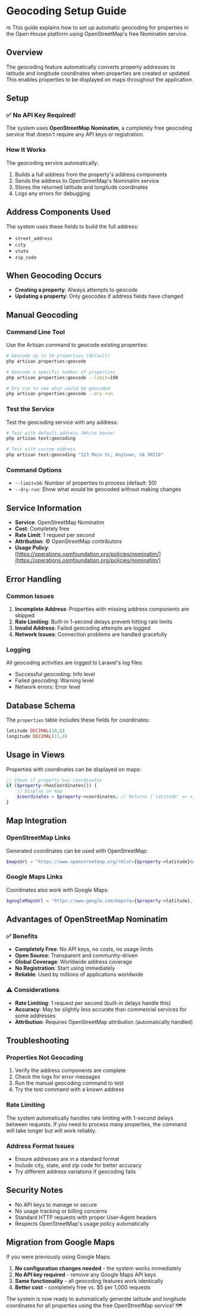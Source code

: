 # Geocoding Setup Guide
m
This guide explains how to set up automatic geocoding for properties in the Open House platform using OpenStreetMap's free Nominatim service.

## Overview

The geocoding feature automatically converts property addresses to latitude and longitude coordinates when properties are created or updated. This enables properties to be displayed on maps throughout the application.

## Setup

### ✅ No API Key Required!

The system uses **OpenStreetMap Nominatim**, a completely free geocoding service that doesn't require any API keys or registration.

### How It Works

The geocoding service automatically:
1. Builds a full address from the property's address components
2. Sends the address to OpenStreetMap's Nominatim service
3. Stores the returned latitude and longitude coordinates
4. Logs any errors for debugging

## Address Components Used

The system uses these fields to build the full address:
- `street_address`
- `city`
- `state`
- `zip_code`

## When Geocoding Occurs

- **Creating a property**: Always attempts to geocode
- **Updating a property**: Only geocodes if address fields have changed

## Manual Geocoding

### Command Line Tool

Use the Artisan command to geocode existing properties:

```bash
# Geocode up to 50 properties (default)
php artisan properties:geocode

# Geocode a specific number of properties
php artisan properties:geocode --limit=100

# Dry run to see what would be geocoded
php artisan properties:geocode --dry-run
```

### Test the Service

Test the geocoding service with any address:

```bash
# Test with default address (White House)
php artisan test:geocoding

# Test with custom address
php artisan test:geocoding "123 Main St, Anytown, CA 90210"
```

### Command Options

- `--limit=50`: Number of properties to process (default: 50)
- `--dry-run`: Show what would be geocoded without making changes

## Service Information

- **Service**: OpenStreetMap Nominatim
- **Cost**: Completely free
- **Rate Limit**: 1 request per second
- **Attribution**: © OpenStreetMap contributors
- **Usage Policy**: [https://operations.osmfoundation.org/policies/nominatim/](https://operations.osmfoundation.org/policies/nominatim/)

## Error Handling

### Common Issues

1. **Incomplete Address**: Properties with missing address components are skipped
2. **Rate Limiting**: Built-in 1-second delays prevent hitting rate limits
3. **Invalid Address**: Failed geocoding attempts are logged
4. **Network Issues**: Connection problems are handled gracefully

### Logging

All geocoding activities are logged to Laravel's log files:
- Successful geocoding: Info level
- Failed geocoding: Warning level
- Network errors: Error level

## Database Schema

The `properties` table includes these fields for coordinates:

```sql
latitude DECIMAL(10,8)
longitude DECIMAL(11,8)
```

## Usage in Views

Properties with coordinates can be displayed on maps:

```php
// Check if property has coordinates
if ($property->hasCoordinates()) {
    // Display on map
    $coordinates = $property->coordinates; // Returns ['latitude' => x, 'longitude' => y]
}
```

## Map Integration

### OpenStreetMap Links

Generated coordinates can be used with OpenStreetMap:

```php
$mapsUrl = "https://www.openstreetmap.org/?mlat={$property->latitude}&mlon={$property->longitude}&zoom=15";
```

### Google Maps Links

Coordinates also work with Google Maps:

```php
$googleMapsUrl = "https://www.google.com/maps?q={$property->latitude},{$property->longitude}";
```

## Advantages of OpenStreetMap Nominatim

### ✅ Benefits

- **Completely Free**: No API keys, no costs, no usage limits
- **Open Source**: Transparent and community-driven
- **Global Coverage**: Worldwide address coverage
- **No Registration**: Start using immediately
- **Reliable**: Used by millions of applications worldwide

### ⚠️ Considerations

- **Rate Limiting**: 1 request per second (built-in delays handle this)
- **Accuracy**: May be slightly less accurate than commercial services for some addresses
- **Attribution**: Requires OpenStreetMap attribution (automatically handled)

## Troubleshooting

### Properties Not Geocoding

1. Verify the address components are complete
2. Check the logs for error messages
3. Run the manual geocoding command to test
4. Try the test command with a known address

### Rate Limiting

The system automatically handles rate limiting with 1-second delays between requests. If you need to process many properties, the command will take longer but will work reliably.

### Address Format Issues

- Ensure addresses are in a standard format
- Include city, state, and zip code for better accuracy
- Try different address variations if geocoding fails

## Security Notes

- No API keys to manage or secure
- No usage tracking or billing concerns
- Standard HTTP requests with proper User-Agent headers
- Respects OpenStreetMap's usage policy automatically

## Migration from Google Maps

If you were previously using Google Maps:

1. **No configuration changes needed** - the system works immediately
2. **No API key required** - remove any Google Maps API keys
3. **Same functionality** - all geocoding features work identically
4. **Better cost** - completely free vs. $5 per 1,000 requests

The system is now ready to automatically generate latitude and longitude coordinates for all properties using the free OpenStreetMap service! 🗺️
